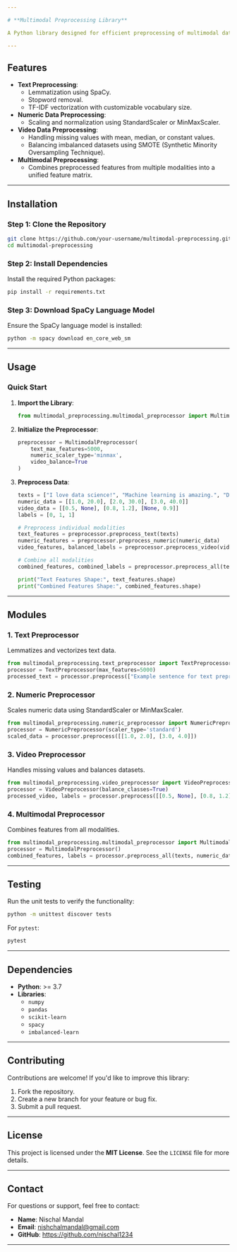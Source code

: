 ```yaml
---

# **Multimodal Preprocessing Library**

A Python library designed for efficient preprocessing of multimodal data, including **text**, **numeric**, and **video** modalities. This library simplifies the preprocessing pipeline, enabling seamless integration into machine learning workflows.

---
```


## **Features**
- **Text Preprocessing**:
  - Lemmatization using SpaCy.
  - Stopword removal.
  - TF-IDF vectorization with customizable vocabulary size.
- **Numeric Data Preprocessing**:
  - Scaling and normalization using StandardScaler or MinMaxScaler.
- **Video Data Preprocessing**:
  - Handling missing values with mean, median, or constant values.
  - Balancing imbalanced datasets using SMOTE (Synthetic Minority Oversampling Technique).
- **Multimodal Preprocessing**:
  - Combines preprocessed features from multiple modalities into a unified feature matrix.

---

## **Installation**
### **Step 1: Clone the Repository**
```bash
git clone https://github.com/your-username/multimodal-preprocessing.git
cd multimodal-preprocessing
```

### **Step 2: Install Dependencies**
Install the required Python packages:
```bash
pip install -r requirements.txt
```

### **Step 3: Download SpaCy Language Model**
Ensure the SpaCy language model is installed:
```bash
python -m spacy download en_core_web_sm
```

---

## **Usage**
### **Quick Start**
1. **Import the Library**:
   ```python
   from multimodal_preprocessing.multimodal_preprocessor import MultimodalPreprocessor
   ```

2. **Initialize the Preprocessor**:
   ```python
   preprocessor = MultimodalPreprocessor(
       text_max_features=5000,
       numeric_scaler_type='minmax',
       video_balance=True
   )
   ```

3. **Preprocess Data**:
   ```python
   texts = ["I love data science!", "Machine learning is amazing.", "Deep learning powers AI."]
   numeric_data = [[1.0, 20.0], [2.0, 30.0], [3.0, 40.0]]
   video_data = [[0.5, None], [0.8, 1.2], [None, 0.9]]
   labels = [0, 1, 1]

   # Preprocess individual modalities
   text_features = preprocessor.preprocess_text(texts)
   numeric_features = preprocessor.preprocess_numeric(numeric_data)
   video_features, balanced_labels = preprocessor.preprocess_video(video_data, labels)

   # Combine all modalities
   combined_features, combined_labels = preprocessor.preprocess_all(texts, numeric_data, video_data, labels)

   print("Text Features Shape:", text_features.shape)
   print("Combined Features Shape:", combined_features.shape)
   ```

---

## **Modules**
### **1. Text Preprocessor**
Lemmatizes and vectorizes text data.
```python
from multimodal_preprocessing.text_preprocessor import TextPreprocessor
processor = TextPreprocessor(max_features=5000)
processed_text = processor.preprocess(["Example sentence for text preprocessing."])
```

### **2. Numeric Preprocessor**
Scales numeric data using StandardScaler or MinMaxScaler.
```python
from multimodal_preprocessing.numeric_preprocessor import NumericPreprocessor
processor = NumericPreprocessor(scaler_type='standard')
scaled_data = processor.preprocess([[1.0, 2.0], [3.0, 4.0]])
```

### **3. Video Preprocessor**
Handles missing values and balances datasets.
```python
from multimodal_preprocessing.video_preprocessor import VideoPreprocessor
processor = VideoPreprocessor(balance_classes=True)
processed_video, labels = processor.preprocess([[0.5, None], [0.8, 1.2]], [0, 1])
```

### **4. Multimodal Preprocessor**
Combines features from all modalities.
```python
from multimodal_preprocessing.multimodal_preprocessor import MultimodalPreprocessor
processor = MultimodalPreprocessor()
combined_features, labels = processor.preprocess_all(texts, numeric_data, video_data, labels)
```

---

## **Testing**
Run the unit tests to verify the functionality:
```bash
python -m unittest discover tests
```

For `pytest`:
```bash
pytest
```

---

## **Dependencies**
- **Python**: >= 3.7
- **Libraries**:
  - `numpy`
  - `pandas`
  - `scikit-learn`
  - `spacy`
  - `imbalanced-learn`

---

## **Contributing**
Contributions are welcome! If you'd like to improve this library:
1. Fork the repository.
2. Create a new branch for your feature or bug fix.
3. Submit a pull request.

---

## **License**
This project is licensed under the **MIT License**. See the `LICENSE` file for more details.

---

## **Contact**
For questions or support, feel free to contact:
- **Name**: Nischal Mandal
- **Email**: nishchalmandal@gmail.com
- **GitHub**: https://github.com/nischal1234

---
